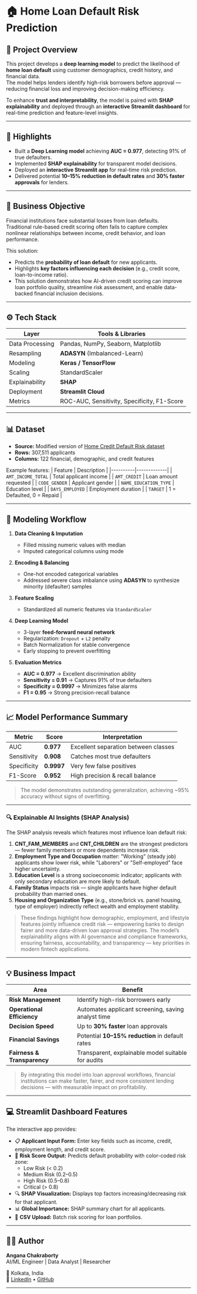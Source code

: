 # 🏠 Home Loan Default Risk Prediction

## 📘 Project Overview
This project develops a **deep learning model** to predict the likelihood of **home loan default** using customer demographics, credit history, and financial data.  
The model helps lenders identify high-risk borrowers before approval — reducing financial loss and improving decision-making efficiency.

To enhance **trust and interpretability**, the model is paired with **SHAP explainability** and deployed through an **interactive Streamlit dashboard** for real-time prediction and feature-level insights.

---

## 🚀 Highlights
- Built a **Deep Learning model** achieving **AUC = 0.977**, detecting 91% of true defaulters.
- Implemented **SHAP explainability** for transparent model decisions.
- Deployed an **interactive Streamlit app** for real-time risk prediction.
- Delivered potential **10–15% reduction in default rates** and **30% faster approvals** for lenders.
  
---

## 🎯 Business Objective
Financial institutions face substantial losses from loan defaults.  
Traditional rule-based credit scoring often fails to capture complex nonlinear relationships between income, credit behavior, and loan performance.  

This solution:
- Predicts the **probability of loan default** for new applicants.  
- Highlights **key factors influencing each decision** (e.g., credit score, loan-to-income ratio).  
- This solution demonstrates how AI-driven credit scoring can improve loan portfolio quality, streamline risk assessment, and enable data-backed financial inclusion decisions.
---

## ⚙️ Tech Stack
| Layer | Tools & Libraries |
|-------|-------------------|
| Data Processing | Pandas, NumPy, Seaborn, Matplotlib |
| Resampling | **ADASYN** (Imbalanced-Learn) |
| Modeling | **Keras / TensorFlow** |
| Scaling | StandardScaler |
| Explainability | **SHAP** |
| Deployment | **Streamlit Cloud** |
| Metrics | ROC-AUC, Sensitivity, Specificity, F1-Score |

---

## 📊 Dataset
- **Source:** Modified version of [Home Credit Default Risk dataset](https://www.kaggle.com/c/home-credit-default-risk)  
- **Rows:** 307,511 applicants  
- **Columns:** 122 financial, demographic, and credit features  

Example features:
| Feature | Description |
|----------|-------------|
| `AMT_INCOME_TOTAL` | Total applicant income |
| `AMT_CREDIT` | Loan amount requested |
| `CODE_GENDER` | Applicant gender |
| `NAME_EDUCATION_TYPE` | Education level |
| `DAYS_EMPLOYED` | Employment duration |
| `TARGET` | 1 = Defaulted, 0 = Repaid |

---

## 🧠 Modeling Workflow

1. **Data Cleaning & Imputation**
   - Filled missing numeric values with median  
   - Imputed categorical columns using mode  

2. **Encoding & Balancing**
   - One-hot encoded categorical variables  
   - Addressed severe class imbalance using **ADASYN** to synthesize minority (defaulter) samples  

3. **Feature Scaling**
   - Standardized all numeric features via `StandardScaler`  

4. **Deep Learning Model**
   - 3-layer **feed-forward neural network**  
   - Regularization: `Dropout` + `L2` penalty  
   - Batch Normalization for stable convergence  
   - Early stopping to prevent overfitting  

5. **Evaluation Metrics**
   - **AUC = 0.977** → Excellent discrimination ability  
   - **Sensitivity = 0.91** → Captures 91% of true defaulters  
   - **Specificity = 0.9997** → Minimizes false alarms  
   - **F1 = 0.95** → Strong precision-recall balance  

---

## 📈 Model Performance Summary

| Metric | Score | Interpretation |
|--------|-------|----------------|
| AUC | **0.977** | Excellent separation between classes |
| Sensitivity | **0.908** | Catches most true defaulters |
| Specificity | **0.9997** | Very few false positives |
| F1-Score | **0.952** | High precision & recall balance |

> The model demonstrates outstanding generalization, achieving ~95% accuracy without signs of overfitting.

---
### 🔍 Explainable AI Insights (SHAP Analysis)

The SHAP analysis reveals which features most influence loan default risk:

1. **CNT_FAM_MEMBERS** and **CNT_CHILDREN** are the strongest predictors — fewer family members or more dependents increase risk.  
2. **Employment Type and Occupation** matter: "Working" (steady job) applicants show lower risk, while "Laborers" or "Self-employed" face higher uncertainty.  
3. **Education Level** is a strong socioeconomic indicator; applicants with only secondary education are more likely to default.  
4. **Family Status** impacts risk — single applicants have higher default probability than married ones.  
5. **Housing and Organization Type** (e.g., stone/brick vs. panel housing, type of employer) indirectly reflect wealth and employment stability.

> These findings highlight how demographic, employment, and lifestyle features jointly influence credit risk — empowering banks to design fairer and more data-driven loan approval strategies. The model’s explainability aligns with AI governance and compliance frameworks, ensuring fairness, accountability, and transparency — key priorities in modern fintech applications.
---
## 💡 Business Impact

| Area | Benefit |
|------|----------|
| **Risk Management** | Identify high-risk borrowers early |
| **Operational Efficiency** | Automates applicant screening, saving analyst time |
| **Decision Speed** | Up to **30% faster** loan approvals |
| **Financial Savings** | Potential **10–15% reduction** in default rates |
| **Fairness & Transparency** | Transparent, explainable model suitable for audits |

> By integrating this model into loan approval workflows, financial institutions can make faster, fairer, and more consistent lending decisions — with measurable impact on profitability.

---

## 💻 Streamlit Dashboard Features

The interactive app provides:
- 📋 **Applicant Input Form:** Enter key fields such as income, credit, employment length, and credit score.  
- 🧮 **Risk Score Output:** Predicts default probability with color-coded risk zone:
  - Low Risk (< 0.2)  
  - Medium Risk (0.2–0.5)  
  - High Risk (0.5–0.8)  
  - Critical (> 0.8)  
- 🔍 **SHAP Visualization:** Displays top factors increasing/decreasing risk for that applicant.  
- 📊 **Global Importance:** SHAP summary chart for all applicants.  
- 📂 **CSV Upload:** Batch risk scoring for loan portfolios.

---
## 👩‍💻 Author
**Angana Chakraborty**  
AI/ML Engineer | Data Analyst | Researcher  

📍 Kolkata, India  
🔗 [LinkedIn](https://linkedin.com/in/angana-chakraborty) • [GitHub](https://github.com/Angana007)

---

